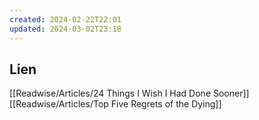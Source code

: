 ```yaml
---
created: 2024-02-22T22:01
updated: 2024-03-02T23:18
---
```



## Lien

[[Readwise/Articles/24 Things I Wish I Had Done Sooner]]
[[Readwise/Articles/Top Five Regrets of the Dying]]